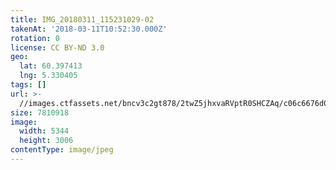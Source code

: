 ```yaml
---
title: IMG_20180311_115231029-02
takenAt: '2018-03-11T10:52:30.000Z'
rotation: 0
license: CC BY-ND 3.0
geo:
  lat: 60.397413
  lng: 5.330405
tags: []
url: >-
  //images.ctfassets.net/bncv3c2gt878/2twZ5jhxvaRVptR0SHCZAq/c06c6676d0785bb3fda77273f3119074/img_20180311_115231029-02_25929537067_o
size: 7810918
image:
  width: 5344
  height: 3006
contentType: image/jpeg
---
```


